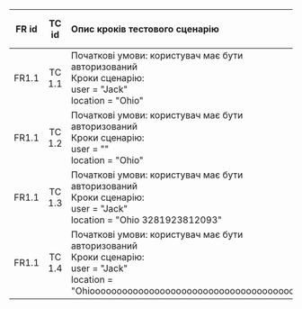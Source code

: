|FR id|TC id|Опис кроків тестового сценарію|Опис очікуваних результатів|
|:-----:|:-----:|:-----|:-----:|
|FR1.1|TC 1.1|Початкові умови: користувач має бути авторизований<br> Кроки сценарію:<br> user = "Jack"<br> location = "Ohio"|Результат= airQualityIndex = 5, temperature = 24|
|FR1.1|TC 1.2|Початкові умови: користувач має бути авторизований<br> Кроки сценарію:<br> user = ""<br> location = "Ohio"|Результат= Помилка авторизації|
|FR1.1|TC 1.3|Початкові умови: користувач має бути авторизований<br> Кроки сценарію:<br> user = "Jack"<br> location = "Ohio 3281923812093"|Результат= Помилка авторизації|
|FR1.1|TC 1.4|Початкові умови: користувач має бути авторизований<br> Кроки сценарію:<br> user = "Jack"<br> location = "Ohioooooooooooooooooooooooooooooooooooooo"|Результат= Помилка авторизації|
